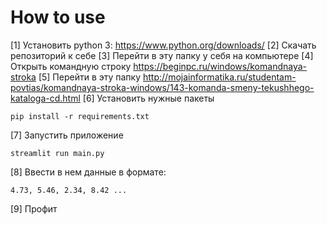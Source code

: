 # How to use
[1] Установить python 3: https://www.python.org/downloads/
[2] Скачать репозиторий к себе
[3] Перейти в эту папку у себя на компьютере
[4] Открыть командную строку https://beginpc.ru/windows/komandnaya-stroka
[5] Перейти в эту папку http://mojainformatika.ru/studentam-povtias/komandnaya-stroka-windows/143-komanda-smeny-tekushhego-kataloga-cd.html
[6] Установить нужные пакеты
```
pip install -r requirements.txt
```
[7] Запустить приложение
```
streamlit run main.py
```
[8] Ввести в нем данные в формате:
```
4.73, 5.46, 2.34, 8.42 ...
```
[9] Профит
